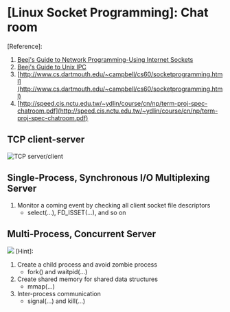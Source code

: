 # [Linux Socket Programming]: Chat room
[Reference]:
1) [Beej's Guide to Network Programming-Using Internet Sockets](http://beej.us/guide/bgnet/output/html/singlepage/bgnet.html)
2) [Beej's Guide to Unix IPC](http://beej.us/guide/bgipc/output/html/singlepage/bgipc.html)
3) [http://www.cs.dartmouth.edu/~campbell/cs60/socketprogramming.html](http://www.cs.dartmouth.edu/~campbell/cs60/socketprogramming.html)
4) [http://speed.cis.nctu.edu.tw/~ydlin/course/cn/np/term-proj-spec-chatroom.pdf](http://speed.cis.nctu.edu.tw/~ydlin/course/cn/np/term-proj-spec-chatroom.pdf)

## TCP client-server
![TCP server/client](http://www.cs.dartmouth.edu/~campbell/cs60/TCPsockets.jpg)

## Single-Process, Synchronous I/O Multiplexing Server
1. Monitor a coming event by checking all client socket file descriptors
    - select(...), FD_ISSET(...), and so on

## Multi-Process, Concurrent Server
![](http://www.cs.dartmouth.edu/~campbell/cs60/concurrentserver.jpg)
[Hint]:
1. Create a child process and avoid zombie process
    - fork() and waitpid(...)
2. Create shared memory for shared data structures
    - mmap(...)
3. Inter-process communication
    - signal(...) and kill(...)
